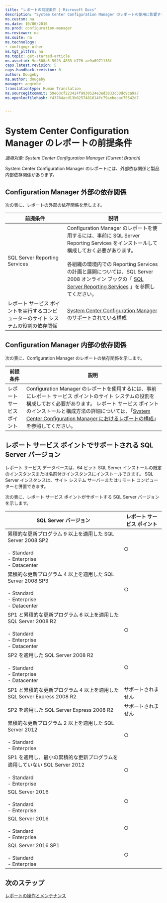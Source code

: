 ```yaml
---
title: "レポートの前提条件 | Microsoft Docs"
description: "System Center Configuration Manager のレポートの使用に影響するさまざまな依存関係について理解します。"
ms.custom: na
ms.date: 10/06/2016
ms.prod: configuration-manager
ms.reviewer: na
ms.suite: na
ms.technology:
- configmgr-other
ms.tgt_pltfrm: na
ms.topic: get-started-article
ms.assetid: 9cc508a5-5023-4833-b776-ae9a6971138f
caps.latest.revision: 5
caps.handback.revision: 0
author: Dougeby
ms.author: dougeby
manager: angrobe
translationtype: Human Translation
ms.sourcegitcommit: 59e63cf223424f9930524e3ed3833c30dc9ca9a7
ms.openlocfilehash: f43764acd13b0257481614fc79aebecac75542d7


---
```

# <a name="prerequisites-for-reporting-in-system-center-configuration-manager"></a>System Center Configuration Manager のレポートの前提条件

*適用対象: System Center Configuration Manager (Current Branch)*

System Center Configuration Manager のレポートには、外部依存関係と製品内部依存関係があります。  

## <a name="dependencies-external-to-configuration-manager"></a>Configuration Manager 外部の依存関係  
 次の表に、レポートの外部の依存関係を示します。  

|前提条件|説明|  
|------------------|----------------------|  
|SQL Server Reporting Services|Configuration Manager のレポートを使用するには、事前に SQL Server Reporting Services をインストールして構成しておく必要があります。<br /><br /> 各組織の環境内での Reporting Services の計画と展開については、SQL Server 2008 オンライン ブックの「 [SQL Server Reporting Services](http://go.microsoft.com/fwlink/p/?LinkId=212032) 」を参照してください。|  
|レポート サービス ポイントを実行するコンピューターのサイト システムの役割の依存関係|[System Center Configuration Manager のサポートされている構成](../../../core/plan-design/configs/supported-configurations.md)|  

## <a name="dependencies-internal-to-configuration-manager"></a>Configuration Manager 内部の依存関係  
 次の表に、Configuration Manager のレポートの依存関係を示します。  

|前提条件|説明|  
|------------------|----------------------|  
|レポート サービス ポイント|Configuration Manager のレポートを使用するには、事前にレポート サービス ポイントのサイト システムの役割を構成しておく必要があります。 レポート サービス ポイントのインストールと構成方法の詳細については、「[System Center Configuration Manager におけるレポートの構成](../../../core/servers/manage/configuring-reporting.md)」を参照してください。|  

## <a name="supported-sql-server-versions-for-the-reporting-services-point"></a>レポート サービス ポイントでサポートされる SQL Server バージョン  
 レポート サービス データベースは、64 ビット SQL Server インストールの既定のインスタンスまたは名前付きインスタンスにインストールできます。 SQL Server インスタンスは、サイト システム サーバーまたはリモート コンピューターと併置できます。  

 次の表に、レポート サービス ポイントがサポートする SQL Server バージョンを示します。  

|SQL Server バージョン|レポート サービス ポイント|  
|------------------------|------------------------------|  
|累積的な更新プログラム 9 以上を適用した SQL Server 2008 SP2<br /><br /> -   Standard<br />-   Enterprise<br />-   Datacenter|○|  
|累積的な更新プログラム 4 以上を適用した SQL Server 2008 SP3<br /><br /> -   Standard<br />-   Enterprise<br />-   Datacenter|○|  
|SP1 と累積的な更新プログラム 6 以上を適用した SQL Server 2008 R2<br /><br /> -   Standard<br />-   Enterprise<br />-   Datacenter|○|  
|SP2 を適用した SQL Server 2008 R2<br /><br /> -   Standard<br />-   Enterprise<br />-   Datacenter|○|  
|SP1 と累積的な更新プログラム 4 以上を適用した SQL Server Express 2008 R2|サポートされません|  
|SP2 を適用した SQL Server Express 2008 R2|サポートされません|  
|累積的な更新プログラム 2 以上を適用した SQL Server 2012<br /><br /> -   Standard<br />-   Enterprise|○|  
|SP1 を適用し、最小の累積的な更新プログラムを適用していない SQL Server 2012<br /><br /> -   Standard<br />-   Enterprise|○|  
|SQL Server 2016<br /><br /> -   Standard<br />-   Enterprise|○|
|SQL Server 2016<br /><br /> -   Standard<br />-   Enterprise|○|
|SQL Server 2016 SP1<br /><br /> -   Standard<br />-   Enterprise|○|
## <a name="next-steps"></a>次のステップ
[レポートの操作とメンテナンス](operations-and-maintenance-for-reporting.md)



<!--HONumber=Dec16_HO5-->


